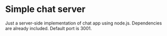# Simple chat server

Just a server-side implementation of chat app using node.js. Dependencies are already included. Default port is 3001. 
